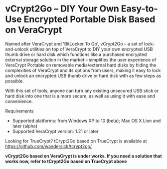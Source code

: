 # vCrypt2Go – DIY Your Own Easy-to-Use Encrypted Portable Disk Based on VeraCrypt
Named after VeraCrypt and 'BitLocker To Go', vCrypt2Go – a set of lock-and-unlock utilities on top of VeraCrypt to DIY your own encrypted USB thumb drive or hard disk which functions like a purchased encrypted external storage solution in the market – simplifies the user experience of VeraCrypt Portable on removable media/external hard disks by hiding the complexities of VeraCrypt and its options from users, making it easy to lock and unlock an encrypted USB thumb drive or hard disk with as few steps as possible.

With this set of tools, anyone can turn any existing unsecured USB stick or hard disk into one that is a more secure, as well as using it with ease and convenience.

Requirements
* Supported platforms: from Windows XP to 10 (beta); Mac OS X Lion and later (alpha)
* Supported VeraCrypt version: 1.21 or later

Looking for TrueCrypt? tCrypt2Go based on TrueCrypt is available at https://github.com/wandersick/tcrypt2go/

__vCrypt2Go based on VeraCrypt is under works. If you need a solution that works now, refer to tCrypt2Go based on TrueCrypt above__
